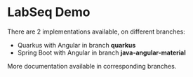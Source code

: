 # LabSeq Demo

There are 2 implementations available, on different branches:

- Quarkus with Angular in branch __quarkus__
- Spring Boot with Angular in branch __java-angular-material__

More documentation available in corresponding branches.
